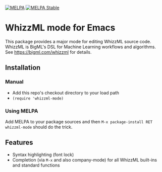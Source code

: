 [![MELPA](https://melpa.org/packages/whizzml-mode-badge.svg)](https://melpa.org/#/whizzml-mode) [![MELPA Stable](https://stable.melpa.org/packages/whizzml-mode-badge.svg)](https://stable.melpa.org/#/whizzml-mode)

# WhizzML mode for Emacs

This package provides a major mode for editing WhizzML source code.
WhizzML is BigML's DSL for Machine Learning workflows and algorithms.
See https://bigml.com/whizzml for details.

## Installation

### Manual

- Add this repo's checkout directory to your load path
- `(require 'whizzml-mode)`

### Using MELPA

Add MELPA to your package sources and then `M-x package-install RET
whizzml-mode` should do the trick.

## Features

- Syntax highlighting (font lock)
- Completion (via `M-x` and also company-mode) for all WhizzML
  built-ins and standard functions
